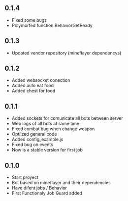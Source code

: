 ## 0.1.4
* Fixed some bugs
* Polymorfed function BehaviorGetReady
## 0.1.3
* Updated vendor repository (mineflayer dependencys)
## 0.1.2
* Added websocket conection
* Added auto eat food
* Added chest for food

## 0.1.1
* Added sockets for comunicate all bots between server
* Web logs of all bots at same time
* Fixed combat bug when change weapon
* Optiized general code
* Added config_example.js
* Fixed bug on events
* Now is a stable version for first job

## 0.1.0
* Start proyect
* Bot based on mineflayer and their dependencies
* Have difent jobs / Behavior
* First Functionaly Job Guard added
